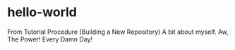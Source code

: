 # hello-world
From Tutorial Procedure (Building a New Repository)
A bit about myself.
Aw, The Power! Every Damn Day!
